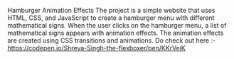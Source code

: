Hamburger  Animation Effects
The project is a simple website that uses HTML, CSS, and JavaScript to create a hamburger menu with different mathematical signs. 
When the user clicks on the hamburger menu, a list of mathematical signs appears with animation effects. The animation effects are created using CSS transitions and animations. 
Do check out here :-
https://codepen.io/Shreya-Singh-the-flexboxer/pen/KKrVejK
